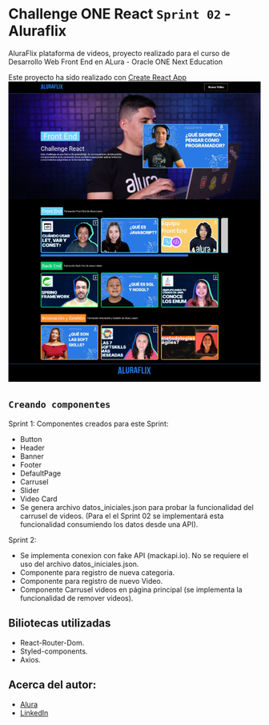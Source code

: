 # Challenge ONE React `Sprint 02` - Aluraflix

AluraFlix plataforma de videos, proyecto realizado para el curso de Desarrollo Web Front End en ALura - Oracle ONE Next Education

Este proyecto ha sido realizado con [Create React App](https://github.com/facebook/create-react-app) 
![Alt text](src/VistaPrevia.PNG)

## `Creando componentes`
Sprint 1:
Componentes creados para este Sprint:
* Button 
* Header
* Banner
* Footer
* DefaultPage
* Carrusel
* Slider
* Video Card
* Se genera archivo datos_iniciales.json para probar la funcionalidad del carrusel de videos. (Para el el Sprint 02 se implementará esta funcionalidad consumiendo los datos desde una API).

Sprint 2:
* Se implementa conexion con fake API (mackapi.io). No se requiere el uso del archivo datos_iniciales.json.
* Componente para registro de nueva categoria.
* Componente para registro de nuevo Video. 
* Componente Carrusel videos en página principal (se implementa la funcionalidad de remover videos).


## Biliotecas utilizadas
* React-Router-Dom.
* Styled-components.
* Axios.

## Acerca del autor:

* [Alura]()
* [LinkedIn](https://www.linkedin.com/in/carlos-munera-259969262 "Linkedin")
